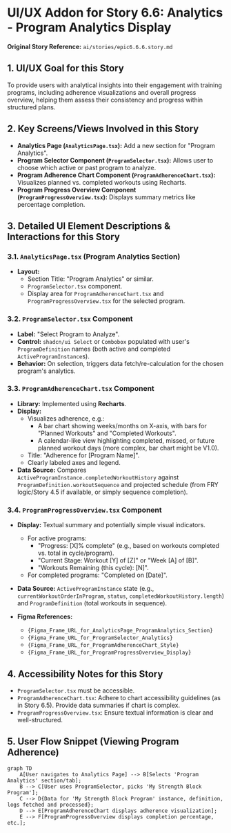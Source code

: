 # UI/UX Addon for Story 6.6: Analytics - Program Analytics Display

**Original Story Reference:** `ai/stories/epic6.6.6.story.md`

## 1. UI/UX Goal for this Story

To provide users with analytical insights into their engagement with training programs, including adherence visualizations and overall progress overview, helping them assess their consistency and progress within structured plans.

## 2. Key Screens/Views Involved in this Story

- **Analytics Page (`AnalyticsPage.tsx`):** Add a new section for "Program Analytics".
- **Program Selector Component (`ProgramSelector.tsx`):** Allows user to choose which active or past program to analyze.
- **Program Adherence Chart Component (`ProgramAdherenceChart.tsx`):** Visualizes planned vs. completed workouts using Recharts.
- **Program Progress Overview Component (`ProgramProgressOverview.tsx`):** Displays summary metrics like percentage completion.

## 3. Detailed UI Element Descriptions & Interactions for this Story

### 3.1. `AnalyticsPage.tsx` (Program Analytics Section)

- **Layout:**
  - Section Title: "Program Analytics" or similar.
  - `ProgramSelector.tsx` component.
  - Display area for `ProgramAdherenceChart.tsx` and `ProgramProgressOverview.tsx` for the selected program.

### 3.2. `ProgramSelector.tsx` Component

- **Label:** "Select Program to Analyze".
- **Control:** `shadcn/ui Select` or `Combobox` populated with user's `ProgramDefinition` names (both active and completed `ActiveProgramInstance`s).
- **Behavior:** On selection, triggers data fetch/re-calculation for the chosen program's analytics.

### 3.3. `ProgramAdherenceChart.tsx` Component

- **Library:** Implemented using **Recharts**.
- **Display:**
  - Visualizes adherence, e.g.:
    - A bar chart showing weeks/months on X-axis, with bars for "Planned Workouts" and "Completed Workouts".
    - A calendar-like view highlighting completed, missed, or future planned workout days (more complex, bar chart might be V1.0).
  - Title: "Adherence for [Program Name]".
  - Clearly labeled axes and legend.
- **Data Source:** Compares `ActiveProgramInstance.completedWorkoutHistory` against `ProgramDefinition.workoutSequence` and projected schedule (from FRY logic/Story 4.5 if available, or simply sequence completion).

### 3.4. `ProgramProgressOverview.tsx` Component

- **Display:** Textual summary and potentially simple visual indicators.
  - For active programs:
    - "Progress: [X]% complete" (e.g., based on workouts completed vs. total in cycle/program).
    - "Current Stage: Workout [Y] of [Z]" or "Week [A] of [B]".
    - "Workouts Remaining (this cycle): [N]".
  - For completed programs: "Completed on [Date]".
- **Data Source:** `ActiveProgramInstance` state (e.g., `currentWorkoutOrderInProgram`, `status`, `completedWorkoutHistory.length`) and `ProgramDefinition` (total workouts in sequence).

- **Figma References:**
  - `{Figma_Frame_URL_for_AnalyticsPage_ProgramAnalytics_Section}`
  - `{Figma_Frame_URL_for_ProgramSelector_Analytics}`
  - `{Figma_Frame_URL_for_ProgramAdherenceChart_Style}`
  - `{Figma_Frame_URL_for_ProgramProgressOverview_Display}`

## 4. Accessibility Notes for this Story

- `ProgramSelector.tsx` must be accessible.
- `ProgramAdherenceChart.tsx`: Adhere to chart accessibility guidelines (as in Story 6.5). Provide data summaries if chart is complex.
- `ProgramProgressOverview.tsx`: Ensure textual information is clear and well-structured.

## 5. User Flow Snippet (Viewing Program Adherence)

```mermaid
graph TD
    A[User navigates to Analytics Page] --> B[Selects 'Program Analytics' section/tab];
    B --> C[User uses ProgramSelector, picks 'My Strength Block Program'];
    C --> D{Data for 'My Strength Block Program' instance, definition, logs fetched and processed};
    D --> E[ProgramAdherenceChart displays adherence visualization];
    E --> F[ProgramProgressOverview displays completion percentage, etc.];
```
